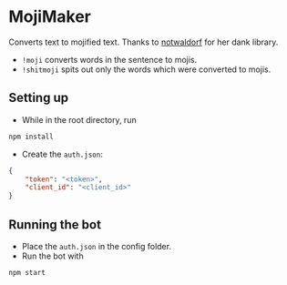 # MojiMaker

Converts text to mojified text. Thanks to [notwaldorf](https://github.com/notwaldorf/emoji-translate) for her dank library.

- `!moji` converts words in the sentence to mojis.
- `!shitmoji` spits out only the words which were converted to mojis.

## Setting up
- While in the root directory, run
```sh
npm install
```
- Create the `auth.json`:

```json
{
    "token": "<token>",
    "client_id": "<client_id>"
}
```

## Running the bot

- Place the `auth.json` in the config folder.
- Run the bot with
```sh
npm start
```
